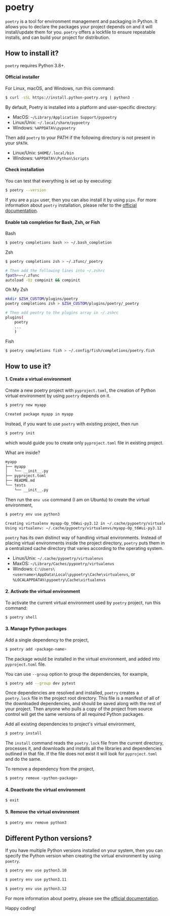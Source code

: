 # poetry

`poetry` is a tool for environment management and packaging in Python. 
It allows you to declare the packages your project depends on and it will install/update them for you. 
`poetry` offers a lockfile to ensure repeatable installs, and can build your project for distribution.


## How to install it?

`poetry` requires Python 3.8+.

#### Official installer
For Linux, macOS, and Windows, run this command:

```bash
$ curl -sSL https://install.python-poetry.org | python3 -
```

By default, Poetry is installed into a platform and user-specific directory:

* MacOS: `~/Library/Application Support/pypoetry`
* Linux/Unix: `~/.local/share/pypoetry`
* Windows: `%APPDATA%\pypoetry`

Then add `poetry` to your PATH if the following directory is not present in your `$PATH`.

* Linux/Unix: `$HOME/.local/bin`
* Windows: `%APPDATA%\Python\Scripts`

#### Check installation
You can test that everything is set up by executing:

```bash
$ poetry --version
```

If you are a `pipx` user, then you can also install it by using `pipx`. For more information about `poetry` installation, please refer to the [official documentation](https://python-poetry.org/docs/#installation).

#### Enable tab completion for Bash, Zsh, or Fish

Bash

```bash
$ poetry completions bash >> ~/.bash_completion
```

Zsh
```bash
$ poetry completions zsh > ~/.zfunc/_poetry

# Then add the following lines into ~/.zshrc
fpath+=~/.zfunc
autoload -Uz compinit && compinit
```

Oh My Zsh
```bash
mkdir $ZSH_CUSTOM/plugins/poetry
poetry completions zsh > $ZSH_CUSTOM/plugins/poetry/_poetry

# Then add peotry to the plugins array in ~/.zshrc
plugins(
	poetry
	...
	)
```

Fish
```bash
$ poetry completions fish > ~/.config/fish/completions/poetry.fish
```

## How to use it?

#### 1. Create a virtual environment
Create a new poetry project with `pyproject.toml`, the creation of Python virtual environment by using `poetry` depends on it.

```bash
$ poetry new myapp

Created package myapp in myapp
```

Instead, if you want to use `poetry` with existing project, then run

```bash
$ poetry init
```

which would guide you to create only `pyproject.toml` file in existing project.

What are inside?

```bash
myapp
├── myapp
│   └── __init__.py
├── pyproject.toml
├── README.md
└── tests
    └── __init__.py
```

Then run the `env use` command (I am on Ubuntu) to create the virtual environment,
```bash
$ poetry env use python3

Creating virtualenv myapp-Op_t6Wui-py3.12 in ~/.cache/pypoetry/virtualenvs
Using virtualenv: ~/.cache/pypoetry/virtualenvs/myapp-Op_t6Wui-py3.12
```

`poetry` has its own distinct way of handling virtual environments. Instead of placing virtual environments inside the project directory, `poetry` puts them in a centralized cache directory that varies according to the operating system.

* Linux/Unix: `~/.cache/pypoetry/virtualenvs`
* MaxOS: `~/Library/Caches/pypoetry/virtualenvs`
* Windows: `C:\Users\<username>\AppData\Local\pypoetry\Cache\virtualenvs`, or `%LOCALAPPDATA%\pypoetry\Cache\virtualenvs`


#### 2. Activate the virtual environment

To activate the current virtual environment used by `poetry` project, run this command:

```bash
$ poetry shell
```

#### 3. Manage Python packages

Add a single dependency to the project,

```bash
$ poetry add <package-name>
```

The package would be installed in the virtual environment, and added into `pyproject.toml` file.

You can use `--group` option to group the dependencies, for example,

```bash
$ poetry add --group dev pytest
```

Once dependencies are resolved and installed, `poetry` creates a `poetry.lock` file in the project root directory. This file is a manifest of all of the downloaded dependencies, and should be saved along with the rest of your project. Then anyone who pulls a copy of the project from source control will get the same versions of all required Python packages.

Add all existing dependencies to project's virtual environment,

```bash
$ poetry install
```

The `install` command reads the `poetry.lock` file from the current directory, processes it, and downloads and installs all the libraries and dependencies outlined in that file. If the file does not exist it will look for `pyproject.toml` and do the same.


To remove a dependency from the project,

```bash
$ poetry remove <python-package>
```


#### 4. Deactivate the virtual environment

```bash
$ exit
```

#### 5. Remove the virtual environment

```bash
$ poetry env remove python3
```

## Different Python versions?

If you have multiple Python versions installed on your system, then you can specify the Python version when creating the virtual environment by using `poetry`.

```bash
$ poetry env use python3.10
```

```bash
$ poetry env use python3.11
```

```bash
$ poetry env use python3.12
```

For more information about poetry, please see the [official documentation](https://python-poetry.org/docs/).

Happy coding!
